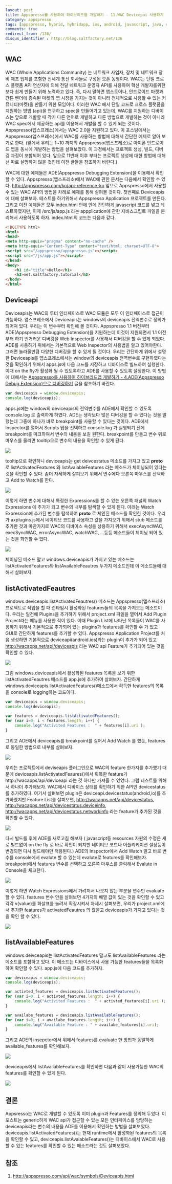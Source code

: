 ```yaml
---
layout: post
title: Appspresso를 사용하여 하이브리드앱 개발하기 - 11.WAC Devicepai 사용하기
category: appspresso
tags: [appspresso, hybrid, hybridapp, ios, android, javascript, java, objective-c, wac, deviceapi]
comments: true
redirect_from: /136/
disqus_identifier : http://blog.saltfactory.net/136
---
```


## WAC

WAC (Whole Applications Community) 는 네트워크 사업자, 장치 및 네트워크 장비 제조 업체를 포함한 전세계 통신 회사들로 구성된 오픈 동맹이다. WAC는 단일 크로스 플랫폼 API 연산자에 의해 전달 네트워크 운영자 API를 사용하여 혁신 개발자를위한보다 쉽게 ​​만들기 위해 노력하고 있다. 즉, 다시 말하면 앱스토어나, 안드로이드 마켓과 간튼 벤더에 종속된 마켓의 앱 시장을 가지는 것이 아니라 전체적으로 사용할 수 있는 커뮤니티(마켓)을 만들기 위한 모임이다. 이러한 WAC 에서 단일 코드로 크로스 플랫폼을 지원하는 방법 (api)을 연구하고 spec을 만들어가고 있는데, WAC를 지원하는 디바이스는 앞으로 개발할 때 각기 다른 언어로 개발하고 다른 방법으로 개발하는 것이 아니라 WAC spec에서 제공하는 api를 이용해서 개발을 할 수 있게 되는 것이다. Appspresso(앱스프레소)에서는 WAC 2.0을 지원하고 있다. 이 포스팅에서는 Appspresso(앱스프레소)에서 WAC를 사용하는 방법에 대해서 간단한 예제로 알아 보기로 한다. (앞에서 우리는 1~10 까지의 Appspresso(앱스프레소)로 아이폰 안드로이드 앱을 동시에 개발하는 방법을 살펴보았다. 이 과정에서는 프로젝트 생성, 빌드, 디버깅 과정이 포함되어 있다. 앞으로 11번째 이후 부터는 프로젝트 생성에 대한 방법에 대해선 따로 설명하지 않을 것인데 이전 글들을 참조하기 바란다.)

<!--more-->

WAC에 대한 예제들은 ADE(Appspresso Debugging Extension)을 이용해서 확인할 수 있다.
Appspresso(앱스프레소)에서 WAC에 관한 문서는 다음에서 확인할 수 있다. http://appspresso.com/ko/api-reference-ko
앞으로 Appspresso에서 사용할 수 있는 WAC API의 방법을 차례로 예제를 통해 살펴볼 것이다. 첫번째로 Deviceapis에 대해 살펴보자.
테스트를 하기위해서 Appspresso Application 프로젝트를 만든다. 그리고 이전 예제들은 모두 index.html 안에 <script></script>안에 간단하게 javascript 코드를 넣고 테스트하였지만, 이제 /src/js/app.js 라는 appplication에 관한 자바스크립트 파일을 분리해서 사용하도록 하자. index.html의 코드는 다음과 같다.

```html
<!DOCTYPE html>
<html>
<head>
<meta http-equiv="pragma" content="no-cache" />
<meta http-equiv="Content-Type" content="text/html; charset=UTF-8">
<script src="/appspresso/appspresso.js"></script>
<script src="/js/app.js"></script>
</head>
<body>
	<h1 id="title">Hello</h1>
	<h3>net.saltfactory.tutorial</h3>
</body>
</html>
```

## Deviceapi

Deviceapis는 WAC의 루터 인터페이스로 WAC 모듈은 모두 이 인터페이스로 접근이 가능하다. 앱스프레소에서 Deviceapis는 windows의 deviceapis 전역변수로 정의가 되어져 있다. 우리는 이 변수부터 확인해 볼 것이다. Appspresso 1.1 버전부터 ADE(Appspresso Debugging Extension)을 지원하는데 이것이 지원되면서 1.1 이전부터 하기 번거러운 디버깅을 Web Inspector를 사용해서 디버깅을 할 수 있게 되었다. ADE를 사용하기 위해서는 기본적으로 Web Inspector의 사용법을 알고 있어야한다. 그러면 놀라울만큼 다양한 디버깅을 할 수 있게 될 것이다.
우리는 간단하게 위에서 설명한 Deviceapis를 앱스프레소에서는 window의 deviceapis 전역변수로 구현하였다는 것을 확인하기 위해서 apps.js에 다음 코드를 저장하고 디바이스로 빌드하여 실행한다. 이때 on the fly가 활성화 될 수 있도록하고 ADE를 사용할 수 있도록 설정한다. 이 방법에 대해서는 [Appspresso를 사용하여 하이브리드앱 개발하기 - 4.ADE(Appspresso Debug Extension)으로 디버깅하기](http://blog.saltfactory.net/128) 글을 참조하기 바란다.

```javascript
var deviceapis = window.deviceapis;
console.log(deviceapis);
```

apps.js에는 window의 deviceapis의 전역변수를 ADE에서 확인할 수 있도록 console.log 로 출력하게 하였다. ADE는 생각보다 많은 디버깅을 할 수 있다는 것을 말했는데 그중에 하나가 바로 breakpoint를 사용할 수 있다는 것이다. ADE에서 Inspector를 열어서 Scripts  탭을 선택하고 console.log 가 실행되기 전에 breakpoint를 마크하여서 변수의 내용을 보길 원한다. breakpoint를 만들고 변수 위로 마우스를 올리면 tooltip으로 변수의 내용을 확인할 수 있게 된다.

![](https://hbn-blog-assets.s3.ap-northeast-2.amazonaws.com/3dced2b1-92cc-4f78-8f81-b02ee77f9ce2)

tooltip으로 확인하니 deviceapis는 get deivcestatus 메소드를 가지고 있고 __proto__ 로 listActivatedFeatures 와 listAvaiableFeatures 라는 메소드가 체이닝되어 있다는 것을 확인할 수 있다. 좀더 자세하게 살펴보기 위해서 변수에다 오른쪽 마우스를 선택하고 Add to Watch를 한다.

![](https://hbn-blog-assets.s3.ap-northeast-2.amazonaws.com/a76c480b-fabe-4ec5-87f4-88ed284e95a0)

이렇게 하면 변수에 대해서 특정한 Expressions를 할 수 있는 오른쪽 패널의 Watch Expressions 에 추가가 되고 변수의 내부를 탐색할 수 있게 된다. 아래는 Watch Expression에 추가된 변수를 탐색하여 __proto__ 로 체인된 메소드를 확인한 것이다. 우리가 axplugins.js에서 네이티브 코드를 사용하고 값을 가지오기 위해서 stub 메소드를 추가한 것과 마찬가지로 WAC의 디바이스 속성을 상용하기 위해서 execAsyncWAC, execSyncWAC, errorAsyncWAC, watchWAC, ...등등 메소드들이 체이닝 되어 있는 것을 화인할 수 있다.

![](https://hbn-blog-assets.s3.ap-northeast-2.amazonaws.com/b92680f8-82c0-41ed-a33b-731bd8c27ac4)

체이닝된 메소드 말고 windows.deviceapis가 가지고 있는 메소드는 listActivatedFeatures와 listAvailableFeautres 두가지 메소드인데 이 메소드들에 대해서 살펴보자.

## listActivatedFeautres

windows.deviceapis.listActivatedFeautres() 메소드는 Appspresso(앱스프레소) 프로젝트로 작업을 할 때 런타임시 활성화된 features들의 목록을 가져오는 메소드이다. 우리는 일전에 Plugins을 추가하기 위해서 project.xml 파일을 열어서 Add Plugin Project라는 메뉴를 사용한 적이 있다. 이때 Plugin List에 나타난 목록들이 WAC를 사용하기 위해서 기본적으로 추가되어 있는 plugins과 features를 확인할 수 가 있고 GUI로 간단하게 features를 추가할 수 있다. Appspresso Application Project를 처음 생성하면 기본적으로 deviceapi(android.ios)라는 plugin이 추가가 되어 있고 http://wacapps.net/api/deviceapis 라는 WAC api Feature가 추가되어 있는 것을 확인할 수 있다.

![](https://hbn-blog-assets.s3.ap-northeast-2.amazonaws.com/23ae9df3-f4c4-49a0-a506-a0f3d89268f5)

그럼 windows.deviceapis에서 활성화된 features 목록을 보기 위한 listActivatedFeautres 메소드를 app.js에 추가하여 살펴보자. 간단하게 windows.deviceapis.listActivatedFeatures()메소드에서 획득한 features의 목록을 console로 logging하는 코드이다.

```javascript
var deviceapis = window.deviceapis;
console.log(deviceapis);

var features = deviceapis.listActivatedFeatures();
for (var i=0; i < features.length; i++) {
	console.log("Activited Features :  " + features[i].uri );
}
```

그리고 ADE에서 deviceapis를 breakpoint를 걸어서 Add Watch 를 했듯, features로 동일한 방법으로 내부를 살펴보자.

![](https://hbn-blog-assets.s3.ap-northeast-2.amazonaws.com/e7686a4c-1002-46f1-b249-d724fe2105d1)

우리는 프로젝트에서 deviseapis 플러그인으로 WAC의 feature 한가지를 추가했기 때문에 deviceapis.listActivatedFeaures()에서 획득한 feature가 http://wacapps/api/deviceapi 라는 것 하나만 가져올 수 있었다. 그럼 테스트를 위해서 하나더 추가해보자. WAC에서 디바이스 상태를 확인하기 위한 API인 devicestatus를 추가하였다. 여기서 살펴보면 plugin은 deviceapi.devicestatus(android,io)를 추가하였지만 Feature List를 살펴보면, http://wacapps.net/api/devicestatus, http://wacapps.net/api/devicestatus.deviceinfo, http://wacapps.net/api/devicestatus.networkinfo 라는 feature가 추가된 것을 확인할 수 있다.

![](https://hbn-blog-assets.s3.ap-northeast-2.amazonaws.com/ade94b6f-497f-4f20-a3de-216c1aefd9ce)

다시 빌드를 후에 ADE를 새로고침 해보자 ( javascript등 resources 자원의 수정은 새로 빌드없이 on the fly 로 바로 확인이 되지만 네이티브 코드나 어플리케이션 설정등이 변경되면 다시 빌드해야만 적용된다.) ADE의 Inspector에서 Add Watch 말고 바로 변수를 console에서 evalute 할 수 있는데 evalute로 features를 확인해보자. breakpoint에서 features 변수를 선택하고 오른쪽 마우스를 클릭해서 Evalute in Console을 체크한다.

![](https://hbn-blog-assets.s3.ap-northeast-2.amazonaws.com/26286128-ceb7-494e-8e33-1e75887f3874)

이렇게 하면 Watch Expressions에서 가려져서 나오지 않는 부분을 변수만 evaluate 할 수 있다. features 변수 안을 살펴보면 4가지의 배열 값이 있는 것을 확인할 수 있고 각각 v(value)를 화살표를 눌려서 확장시켜서 자세시 살펴보면, 우리가 project.xml에서 추가한 features가 activatedFeautres 의 값을고 deviceapis가 가지고 있다는 것을 확인 할 수 있다.

![](https://hbn-blog-assets.s3.ap-northeast-2.amazonaws.com/7bdeff7c-d44b-4e04-902d-b6d86ebdba58)

## listAvailableFeatures

windows.deivceapis는 listActivatedFeatures 말고도 listAvailableFeatures 라는 메소드를 포함하고 있다. 이 메소드는 디바이스에서 사용 가능한 features들을 목록화하여 확인할 수 있다. app.js에  다음 코드를 추가하자.

```javascript
var deviceapis = window.deviceapis;
console.log(deviceapis);

var activted_features = deviceapis.listActivatedFeatures();
for (var i=0; i < activted_features.length; i++) {
	console.log("Activited Features :  " + activted_features[i].uri );
}

var availabe_features = deviceapis.listAvailableFeatures();
for (var i=0; i < availabe_features.length; i++) {
	console.log("Available Feature : " + availabe_features[i].uri);
}
```

그리고 ADE의 insepctor에서 위에서 features를 evaluate 한 방법과 동일하게 available_features를 확인해보자.

![](https://hbn-blog-assets.s3.ap-northeast-2.amazonaws.com/ec7920e6-94cd-4f99-952b-d93e9c01a678)

deviceapis에서 listAvailableFeatures를 확인하면 다음과 같이 사용가능한 WAC의 features를 확인할 수 있게 된다.

![](https://hbn-blog-assets.s3.ap-northeast-2.amazonaws.com/0c15de4f-d23e-414a-b2f4-be64c556bad0)

## 결론

Appsresso는 WAC로 개발할 수 있도록 이미 plugin과 Features를 정의해 두었다. 이 포스트는 generic하게 WAC api가 접근할 수 있는 모든 인터페이스를 담당하는 deviceapis라는 변수의 내용을 ADE를 이용해서 확인하는 방법을 살펴보았다. deviceapis.listActivatedFeatures()는 현재 runtime에서 활성화된 features의 목록을 확인할 수 있고, deviceapis.listAvaiableFeatures()는 디바이스에서 WAC로 사용할 수 있는 features를 확인할 수 있는 메소드라는 것도 살펴보았다.

## 참조

1. http://appspresso.com/api/wac/symbols/Deviceapis.html

